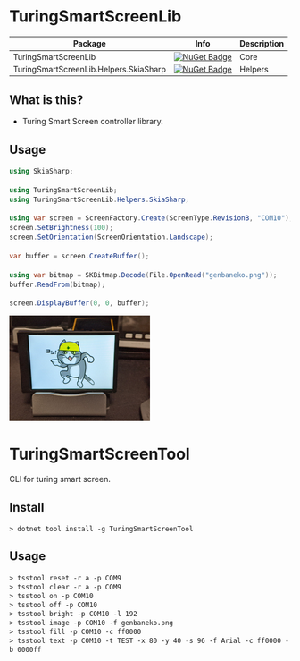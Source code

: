 # TuringSmartScreenLib

| Package | Info | Description |
|-|-|-|
| TuringSmartScreenLib | [![NuGet Badge](https://buildstats.info/nuget/TuringSmartScreenLib)](https://www.nuget.org/packages/TuringSmartScreenLib/) | Core |
| TuringSmartScreenLib.Helpers.SkiaSharp | [![NuGet Badge](https://buildstats.info/nuget/TuringSmartScreenLib.Helpers)](https://www.nuget.org/packages/TuringSmartScreenLib.Helpers.SkiaSharp/) | Helpers |

## What is this?

* Turing Smart Screen controller library.

## Usage

```csharp
using SkiaSharp;

using TuringSmartScreenLib;
using TuringSmartScreenLib.Helpers.SkiaSharp;

using var screen = ScreenFactory.Create(ScreenType.RevisionB, "COM10");
screen.SetBrightness(100);
screen.SetOrientation(ScreenOrientation.Landscape);

var buffer = screen.CreateBuffer();

using var bitmap = SKBitmap.Decode(File.OpenRead("genbaneko.png"));
buffer.ReadFrom(bitmap);

screen.DisplayBuffer(0, 0, buffer);
```

<img src="Images/image.jpg" width="50%" title="image">

# TuringSmartScreenTool

CLI for turing smart screen.

## Install

```
> dotnet tool install -g TuringSmartScreenTool
```

## Usage

```
> tsstool reset -r a -p COM9
> tsstool clear -r a -p COM9
> tsstool on -p COM10
> tsstool off -p COM10
> tsstool bright -p COM10 -l 192
> tsstool image -p COM10 -f genbaneko.png
> tsstool fill -p COM10 -c ff0000
> tsstool text -p COM10 -t TEST -x 80 -y 40 -s 96 -f Arial -c ff0000 -b 0000ff
```
